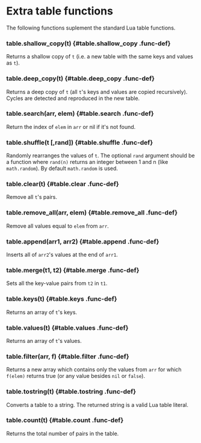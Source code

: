 
# Extra table functions

The following functions suplement the standard Lua table functions.

### table.shallow_copy(t)       {#table.shallow_copy .func-def}

Returns a shallow copy of `t` (i.e. a new table
with the same keys and values as `t`).

### table.deep_copy(t)          {#table.deep_copy .func-def}

Returns a deep copy of `t` (all `t`'s keys and values
are copied recursively). Cycles are detected and reproduced
in the new table.

### table.search(arr, elem)       {#table.search .func-def}

Return the index of `elem` in `arr` or nil if it's not found.

### table.shuffle(t [,rand])   {#table.shuffle .func-def}

Randomly rearranges the values of `t`. 
The optional `rand` argument should be a function where `rand(n)` returns
an integer between 1 and n (like `math.random`). By default `math.random` is
used.

### table.clear(t)              {#table.clear .func-def}

Remove all `t`'s pairs.

### table.remove_all(arr, elem)    {#table.remove_all .func-def}

Remove all values equal to `elem` from `arr`.

### table.append(arr1, arr2)    {#table.append .func-def}

Inserts all of `arr2`'s values at the end of `arr1`.

### table.merge(t1, t2)         {#table.merge .func-def}

Sets all the key-value pairs from `t2` in `t1`.

### table.keys(t)               {#table.keys .func-def}

Returns an array of `t`'s keys.

### table.values(t)             {#table.values .func-def}

Returns an array of `t`'s values.

### table.filter(arr, f)          {#table.filter .func-def}

Returns a new array which contains only the values from
`arr` for which `f(elem)` returns true (or any value besides
`nil` or `false`).

### table.tostring(t)   {#table.tostring .func-def}

Converts a table to a string.
The returned string is a valid Lua table literal.

### table.count(t)   {#table.count .func-def}

Returns the total number of pairs in the table.
